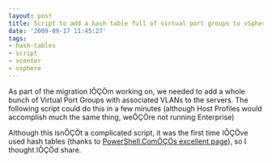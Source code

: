 ```yaml
---
layout: post
title: Script to add a hash table full of virtual port groups to vSphere hosts
date: '2009-09-17 11:45:27'
tags:
- hash-tables
- script
- vcenter
- vsphere
---
```



As part of the migration IÔÇÖm working on, we needed to add a whole bunch of Virtual Port Groups with associated VLANs to the servers. The following script could do this in a few minutes (although Host Profiles would accomplish much the same thing, weÔÇÖre not running Enterprise)

<script src="https://gist.github.com/GuruAnt/7216135.js"></script>

Although this isnÔÇÖt a complicated script, it was the first time IÔÇÖve used hash tables (thanks to [PowerShell.ComÔÇÖs excellent page](http://powershell.com/cs/blogs/ebook/archive/2008/10/22/chapter-4-arrays-and-hashtables.aspx)), so I thought IÔÇÖd share.


